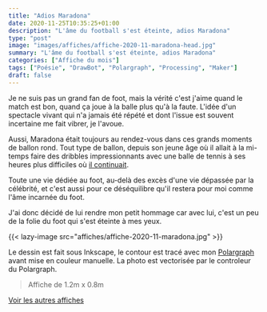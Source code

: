 ```yaml
---
title: "Adios Maradona"
date: 2020-11-25T10:35:25+01:00
description: "L'âme du football s'est éteinte, adios Maradona"
type: "post"
image: "images/affiches/affiche-2020-11-maradona-head.jpg"
summary: "L'âme du football s'est éteinte, adios Maradona"
categories: ["Affiche du mois"]
tags: ["Poésie", "DrawBot", "Polargraph", "Processing", "Maker"]
draft: false
---
```



Je ne suis pas un grand fan de foot, mais la vérité c'est j'aime quand 
le match est bon, quand ça joue à la balle plus qu'à la faute. L'idée d'un spectacle vivant qui n'a jamais été répété et dont l'issue est souvent incertaine me fait vibrer, je l'avoue.

Aussi, Maradona était toujours au rendez-vous dans ces grands moments de ballon rond. Tout type de ballon, depuis son jeune âge où il allait à la mi-temps faire des dribbles impressionnants avec une balle de tennis à ses heures plus difficiles où [il continuait](https://www.youtube.com/watch?v=tJ69bFbgVG8). 

Toute une vie dédiée au foot, au-delà des excès d'une vie dépassée par la célébrité, et c'est aussi pour ce déséquilibre qu'il restera pour moi comme l'âme incarnée du foot. 
 
J'ai donc décidé de lui rendre mon petit hommage car avec lui, c'est un peu 
de la folie du foot qui s'est éteinte à mes yeux. 

{{< lazy-image src="affiches/affiche-2020-11-maradona.jpg" >}} 

Le dessin est fait sous Inkscape, le contour est tracé avec mon [Polargraph](../drawbot-polargraph) avant mise en couleur manuelle. La photo est vectorisée par le controleur du Polargraph. 

> Affiche de 1.2m x 0.8m

[Voir les autres affiches](/categories/affiche-du-mois)

